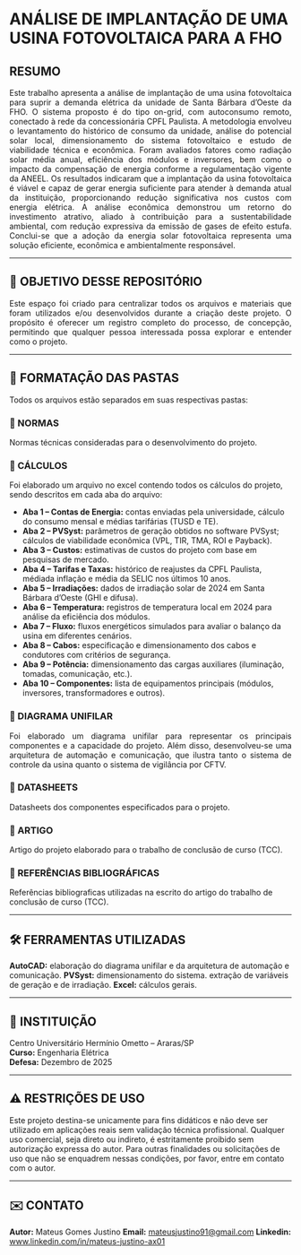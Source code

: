 # ANÁLISE DE IMPLANTAÇÃO DE UMA USINA FOTOVOLTAICA PARA A FHO

## RESUMO
<p align="justify">
Este trabalho apresenta a análise de implantação de uma usina fotovoltaica para suprir a 
demanda elétrica da unidade de Santa Bárbara d’Oeste da FHO. O sistema proposto é do tipo 
on-grid, com autoconsumo remoto, conectado à rede da concessionária CPFL Paulista. A 
metodologia envolveu o levantamento do histórico de consumo da unidade, análise do potencial 
solar local, dimensionamento do sistema fotovoltaico e estudo de viabilidade técnica e 
econômica. Foram avaliados fatores como radiação solar média anual, eficiência dos módulos 
e inversores, bem como o impacto da compensação de energia conforme a regulamentação 
vigente da ANEEL. Os resultados indicaram que a implantação da usina fotovoltaica é viável e 
capaz de gerar energia suficiente para atender à demanda atual da instituição, proporcionando 
redução significativa nos custos com energia elétrica. A análise econômica demonstrou um 
retorno do investimento atrativo, aliado à contribuição para a sustentabilidade ambiental, com 
redução expressiva da emissão de gases de efeito estufa. Conclui-se que a adoção da energia 
solar fotovoltaica representa uma solução eficiente, econômica e ambientalmente responsável. 
</p>

---

## 📌 OBJETIVO DESSE REPOSITÓRIO 
<p align="justify">
Este espaço foi criado para centralizar todos os arquivos e materiais que foram utilizados e/ou desenvolvidos durante a criação deste projeto. O propósito é oferecer um registro completo do processo, de concepção, permitindo que qualquer pessoa interessada possa explorar e entender como o projeto.
</p>

---

## 📁 FORMATAÇÃO DAS PASTAS
Todos os arquivos estão separados em suas respectivas pastas:

### 📁 NORMAS
Normas técnicas consideradas para o desenvolvimento do projeto.

### 📁 CÁLCULOS
Foi elaborado um arquivo no excel contendo todos os cálculos do projeto, sendo descritos em cada aba do arquivo:
- **Aba 1 – Contas de Energia:** contas enviadas pela universidade, cálculo do consumo mensal e médias tarifárias (TUSD e TE).
- **Aba 2 – PVSyst:** parâmetros de geração obtidos no software PVSyst; cálculos de viabilidade econômica (VPL, TIR, TMA, ROI e Payback).
- **Aba 3 – Custos:** estimativas de custos do projeto com base em pesquisas de mercado.
- **Aba 4 – Tarifas e Taxas:** histórico de reajustes da CPFL Paulista, médiada inflação e média da SELIC nos últimos 10 anos.
- **Aba 5 – Irradiações:** dados de irradiação solar de 2024 em Santa Bárbara d’Oeste (GHI e difusa).
- **Aba 6 – Temperatura:** registros de temperatura local em 2024 para análise da eficiência dos módulos.
- **Aba 7 – Fluxo:** fluxos energéticos simulados para avaliar o balanço da usina em diferentes cenários.
- **Aba 8 – Cabos:** especificação e dimensionamento dos cabos e condutores com critérios de segurança.
- **Aba 9 – Potência:** dimensionamento das cargas auxiliares (iluminação, tomadas, comunicação, etc.).
- **Aba 10 – Componentes:** lista de equipamentos principais (módulos, inversores, transformadores e outros).
  
### 📁 DIAGRAMA UNIFILAR
<p align="justify">
Foi elaborado um diagrama unifilar para representar os principais componentes e a capacidade do projeto. Além disso, desenvolveu-se uma arquitetura de automação e comunicação, que ilustra tanto o sistema de controle da usina quanto o sistema de vigilância por CFTV.
</p>

### 📁 DATASHEETS
Datasheets dos componentes especificados para o projeto.

### 📁 ARTIGO
Artigo do projeto elaborado para o trabalho de conclusão de curso (TCC).

### 📁 REFERÊNCIAS BIBLIOGRÁFICAS
Referências bibliograficas utilizadas na escrito do artigo do trabalho de conclusão de curso (TCC).

---

## 🛠️ FERRAMENTAS UTILIZADAS

**AutoCAD:** elaboração do diagrama unifilar e da arquitetura de automação e comunicação.
**PVSyst:** dimensionamento do sistema. extração de variáveis de geração e de irradiação.
**Excel:** cálculos gerais.

---

## 🏫 INSTITUIÇÃO

Centro Universitário Hermínio Ometto – Araras/SP  
**Curso:** Engenharia Elétrica  
**Defesa:** Dezembro de 2025

---

## ⚠️ RESTRIÇÕES DE USO

Este projeto destina-se unicamente para fins didáticos e não deve ser utilizado em aplicações reais sem validação técnica profissional. Qualquer uso comercial, seja direto ou indireto, é estritamente proibido sem autorização expressa do autor. Para outras finalidades ou solicitações de uso que não se enquadrem nessas condições, por favor, entre em contato com o autor.

---

## ✉️ CONTATO

**Autor:** Mateus Gomes Justino
**Email:** mateusjustino91@gmail.com
**Linkedin:** www.linkedin.com/in/mateus-justino-ax01
